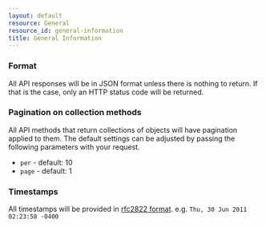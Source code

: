 ```yaml
---
layout: default
resource: General
resource_id: general-information
title: General Information
---
```


### Format

All API responses will be in JSON format unless there is nothing to return.  If that is the case, only an HTTP status code will be returned.

<h3 id="pagination">Pagination on collection methods</h3>

All API methods that return collections of objects will have pagination applied to them.  The default settings can be adjusted by passing the following parameters with your request.

* `per` - default: 10
* `page` - default: 1

### Timestamps

All timestamps will be provided in [rfc2822 format](http://tools.ietf.org/html/rfc2822#section-3.3).  e.g. `Thu, 30 Jun 2011 02:23:58 -0400`